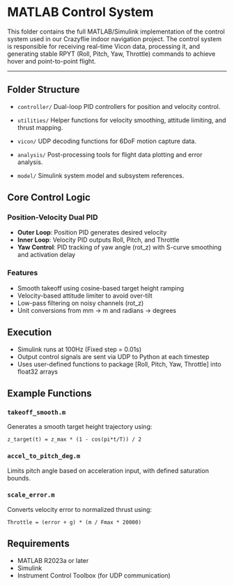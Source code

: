 # MATLAB Control System

This folder contains the full MATLAB/Simulink implementation of the control system used in our Crazyflie indoor navigation project. The control system is responsible for receiving real-time Vicon data, processing it, and generating stable RPYT (Roll, Pitch, Yaw, Throttle) commands to achieve hover and point-to-point flight.

---

## Folder Structure

* `controller/`
  Dual-loop PID controllers for position and velocity control.

* `utilities/`
  Helper functions for velocity smoothing, attitude limiting, and thrust mapping.

* `vicon/`
  UDP decoding functions for 6DoF motion capture data.

* `analysis/`
  Post-processing tools for flight data plotting and error analysis.

* `model/`
  Simulink system model and subsystem references.



## Core Control Logic

### Position-Velocity Dual PID

* **Outer Loop**: Position PID generates desired velocity
* **Inner Loop**: Velocity PID outputs Roll, Pitch, and Throttle
* **Yaw Control**: PID tracking of yaw angle (rot\_z) with S-curve smoothing and activation delay

### Features

* Smooth takeoff using cosine-based target height ramping
* Velocity-based attitude limiter to avoid over-tilt
* Low-pass filtering on noisy channels (rot\_z)
* Unit conversions from mm → m and radians → degrees



## Execution

* Simulink runs at 100Hz (Fixed step = 0.01s)
* Output control signals are sent via UDP to Python at each timestep
* Uses user-defined functions to package \[Roll, Pitch, Yaw, Throttle] into float32 arrays



## Example Functions

### `takeoff_smooth.m`

Generates a smooth target height trajectory using:

```
z_target(t) = z_max * (1 - cos(pi*t/T)) / 2
```

### `accel_to_pitch_deg.m`

Limits pitch angle based on acceleration input, with defined saturation bounds.

### `scale_error.m`

Converts velocity error to normalized thrust using:

```
Throttle = (error + g) * (m / Fmax * 20000)
```



## Requirements

* MATLAB R2023a or later
* Simulink
* Instrument Control Toolbox (for UDP communication)


